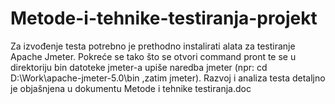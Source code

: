 # Metode-i-tehnike-testiranja-projekt

Za izvođenje testa potrebno je prethodno instalirati alata za testiranje Apache Jmeter. Pokreće se tako što se otvori command pront te se u direktoriju bin datoteke jmeter-a upiše naredba jmeter (npr: cd D:\Work\apache-jmeter-5.0\bin ,zatim jmeter).
Razvoj i analiza testa detaljno je objašnjena u dokumentu Metode i tehnike testiranja.doc
